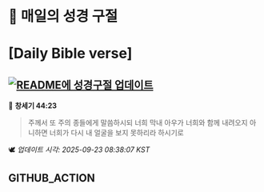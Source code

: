 # 🙏 매일의 성경 구절
# [Daily Bible verse]
## [![README에 성경구절 업데이트](https://github.com/DONGSUKA/first_test/actions/workflows/update-readme-bible.yml/badge.svg)](https://github.com/DONGSUKA/first_test/actions/workflows/update-readme-bible.yml)
<!-- START_BIBLE_VERSE -->
📖 **창세기 44:23**
> 주께서 또 주의 종들에게 말씀하시되 너희 막내 아우가 너희와 함께 내려오지 아니하면 너희가 다시 내 얼굴을 보지 못하리라 하시기로

🕊️ _업데이트 시각: 2025-09-23 08:38:07 KST_
  <!-- END_BIBLE_VERSE -->
## GITHUB_ACTION
